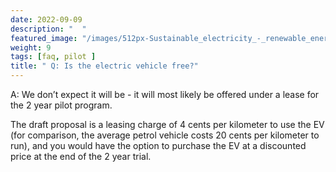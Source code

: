```yaml
---
date: 2022-09-09 
description: "  "
featured_image: "/images/512px-Sustainable_electricity_-_renewable_energy_icon.png"
weight: 9
tags: [faq, pilot ]
title: " Q: Is the electric vehicle free?" 
---
```

<!-- {{< figure src="/images/512px-Sustainable_electricity_-_renewable_energy_icon.png" title="Illustration from Victor Hugo et son temps (1881)" >}}
{{< tweet user="SanDiegoZoo" id="1453110110599868418" >}}	 -->



A: We don’t expect it will be - it will most likely be offered under a lease for the 2 year pilot program. 

The draft proposal is a leasing charge of 4 cents per kilometer to use the EV (for comparison, the average petrol vehicle costs 20 cents per kilometer to run), and you would have the option to purchase the EV at a discounted price at the end of the 2 year trial.